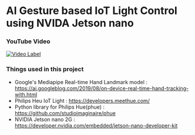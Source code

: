 # AI Gesture based IoT Light Control using NVIDA Jetson nano

### YouTube Video

[![Video Label](http://img.youtube.com/vi/XNbXpT9CPcU/0.jpg)](https://youtu.be/XNbXpT9CPcU)

### Things used in this project

* Google's Mediapipe Real-time Hand Landmark model :  https://ai.googleblog.com/2019/08/on-device-real-time-hand-tracking-with.html
* Philips Heu IoT Light : https://developers.meethue.com/
* Python library for Philips Hue(phue) : https://github.com/studioimaginaire/phue
* NVIDIA Jetson nano 2G : https://developer.nvidia.com/embedded/jetson-nano-developer-kit
